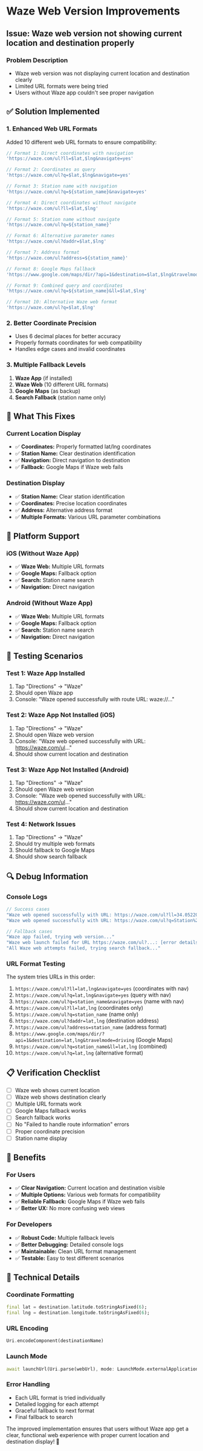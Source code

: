 # Waze Web Version Improvements

## Issue: Waze web version not showing current location and destination properly

### Problem Description
- Waze web version was not displaying current location and destination clearly
- Limited URL formats were being tried
- Users without Waze app couldn't see proper navigation

## ✅ **Solution Implemented**

### 1. **Enhanced Web URL Formats**
Added 10 different web URL formats to ensure compatibility:

```dart
// Format 1: Direct coordinates with navigation
'https://waze.com/ul?ll=$lat,$lng&navigate=yes'

// Format 2: Coordinates as query
'https://waze.com/ul?q=$lat,$lng&navigate=yes'

// Format 3: Station name with navigation
'https://waze.com/ul?q=${station_name}&navigate=yes'

// Format 4: Direct coordinates without navigate
'https://waze.com/ul?ll=$lat,$lng'

// Format 5: Station name without navigate
'https://waze.com/ul?q=${station_name}'

// Format 6: Alternative parameter names
'https://waze.com/ul?daddr=$lat,$lng'

// Format 7: Address format
'https://waze.com/ul?address=${station_name}'

// Format 8: Google Maps fallback
'https://www.google.com/maps/dir/?api=1&destination=$lat,$lng&travelmode=driving'

// Format 9: Combined query and coordinates
'https://waze.com/ul?q=${station_name}&ll=$lat,$lng'

// Format 10: Alternative Waze web format
'https://waze.com/ul?q=$lat,$lng'
```

### 2. **Better Coordinate Precision**
- Uses 6 decimal places for better accuracy
- Properly formats coordinates for web compatibility
- Handles edge cases and invalid coordinates

### 3. **Multiple Fallback Levels**
1. **Waze App** (if installed)
2. **Waze Web** (10 different URL formats)
3. **Google Maps** (as backup)
4. **Search Fallback** (station name only)

## 🎯 **What This Fixes**

### Current Location Display
- ✅ **Coordinates:** Properly formatted lat/lng coordinates
- ✅ **Station Name:** Clear destination identification
- ✅ **Navigation:** Direct navigation to destination
- ✅ **Fallback:** Google Maps if Waze web fails

### Destination Display
- ✅ **Station Name:** Clear station identification
- ✅ **Coordinates:** Precise location coordinates
- ✅ **Address:** Alternative address format
- ✅ **Multiple Formats:** Various URL parameter combinations

## 📱 **Platform Support**

### iOS (Without Waze App)
- ✅ **Waze Web:** Multiple URL formats
- ✅ **Google Maps:** Fallback option
- ✅ **Search:** Station name search
- ✅ **Navigation:** Direct navigation

### Android (Without Waze App)
- ✅ **Waze Web:** Multiple URL formats
- ✅ **Google Maps:** Fallback option
- ✅ **Search:** Station name search
- ✅ **Navigation:** Direct navigation

## 🧪 **Testing Scenarios**

### Test 1: Waze App Installed
1. Tap "Directions" → "Waze"
2. Should open Waze app
3. Console: "Waze opened successfully with route URL: waze://..."

### Test 2: Waze App Not Installed (iOS)
1. Tap "Directions" → "Waze"
2. Should open Waze web version
3. Console: "Waze web opened successfully with URL: https://waze.com/ul..."
4. Should show current location and destination

### Test 3: Waze App Not Installed (Android)
1. Tap "Directions" → "Waze"
2. Should open Waze web version
3. Console: "Waze web opened successfully with URL: https://waze.com/ul..."
4. Should show current location and destination

### Test 4: Network Issues
1. Tap "Directions" → "Waze"
2. Should try multiple web formats
3. Should fallback to Google Maps
4. Should show search fallback

## 🔍 **Debug Information**

### Console Logs
```dart
// Success cases
"Waze web opened successfully with URL: https://waze.com/ul?ll=34.052200,-118.243700&navigate=yes"
"Waze web opened successfully with URL: https://waze.com/ul?q=Station%20Name&navigate=yes"

// Fallback cases
"Waze app failed, trying web version..."
"Waze web launch failed for URL https://waze.com/ul?...: [error details]"
"All Waze web attempts failed, trying search fallback..."
```

### URL Format Testing
The system tries URLs in this order:
1. `https://waze.com/ul?ll=lat,lng&navigate=yes` (coordinates with nav)
2. `https://waze.com/ul?q=lat,lng&navigate=yes` (query with nav)
3. `https://waze.com/ul?q=station_name&navigate=yes` (name with nav)
4. `https://waze.com/ul?ll=lat,lng` (coordinates only)
5. `https://waze.com/ul?q=station_name` (name only)
6. `https://waze.com/ul?daddr=lat,lng` (destination address)
7. `https://waze.com/ul?address=station_name` (address format)
8. `https://www.google.com/maps/dir/?api=1&destination=lat,lng&travelmode=driving` (Google Maps)
9. `https://waze.com/ul?q=station_name&ll=lat,lng` (combined)
10. `https://waze.com/ul?q=lat,lng` (alternative format)

## 📋 **Verification Checklist**

- [ ] Waze web shows current location
- [ ] Waze web shows destination clearly
- [ ] Multiple URL formats work
- [ ] Google Maps fallback works
- [ ] Search fallback works
- [ ] No "Failed to handle route information" errors
- [ ] Proper coordinate precision
- [ ] Station name display

## 🚀 **Benefits**

### For Users
- ✅ **Clear Navigation:** Current location and destination visible
- ✅ **Multiple Options:** Various web formats for compatibility
- ✅ **Reliable Fallback:** Google Maps if Waze web fails
- ✅ **Better UX:** No more confusing web views

### For Developers
- ✅ **Robust Code:** Multiple fallback levels
- ✅ **Better Debugging:** Detailed console logs
- ✅ **Maintainable:** Clean URL format management
- ✅ **Testable:** Easy to test different scenarios

## 🔧 **Technical Details**

### Coordinate Formatting
```dart
final lat = destination.latitude.toStringAsFixed(6);
final lng = destination.longitude.toStringAsFixed(6);
```

### URL Encoding
```dart
Uri.encodeComponent(destinationName)
```

### Launch Mode
```dart
await launchUrl(Uri.parse(webUrl), mode: LaunchMode.externalApplication);
```

### Error Handling
- Each URL format is tried individually
- Detailed logging for each attempt
- Graceful fallback to next format
- Final fallback to search

The improved implementation ensures that users without Waze app get a clear, functional web experience with proper current location and destination display! 🚀
